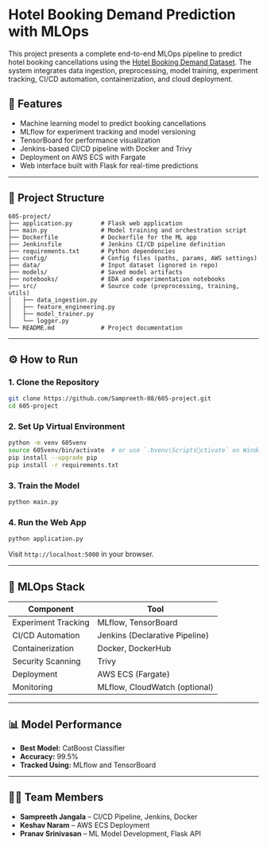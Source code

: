 # Hotel Booking Demand Prediction with MLOps

This project presents a complete end-to-end MLOps pipeline to predict hotel booking cancellations using the [Hotel Booking Demand Dataset](https://www.kaggle.com/datasets/jessemostipak/hotel-booking-demand). The system integrates data ingestion, preprocessing, model training, experiment tracking, CI/CD automation, containerization, and cloud deployment.

## 🚀 Features

- Machine learning model to predict booking cancellations
- MLflow for experiment tracking and model versioning
- TensorBoard for performance visualization
- Jenkins-based CI/CD pipeline with Docker and Trivy
- Deployment on AWS ECS with Fargate
- Web interface built with Flask for real-time predictions

---

## 📁 Project Structure

```
605-project/
├── application.py        # Flask web application
├── main.py               # Model training and orchestration script
├── Dockerfile            # Dockerfile for the ML app
├── Jenkinsfile           # Jenkins CI/CD pipeline definition
├── requirements.txt      # Python dependencies
├── config/               # Config files (paths, params, AWS settings)
├── data/                 # Input dataset (ignored in repo)
├── models/               # Saved model artifacts
├── notebooks/            # EDA and experimentation notebooks
├── src/                  # Source code (preprocessing, training, utils)
│   ├── data_ingestion.py
│   ├── feature_engineering.py
│   ├── model_trainer.py
│   └── logger.py
└── README.md             # Project documentation
```

---

## ⚙️ How to Run

### 1. Clone the Repository

```bash
git clone https://github.com/Sampreeth-08/605-project.git
cd 605-project
```

### 2. Set Up Virtual Environment

```bash
python -m venv 605venv
source 605venv/bin/activate  # or use `.ƅvenv\Scriptsctivate` on Windows
pip install --upgrade pip
pip install -r requirements.txt
```

### 3. Train the Model

```bash
python main.py
```

### 4. Run the Web App

```bash
python application.py
```

Visit `http://localhost:5000` in your browser.

---

## 🧪 MLOps Stack

| Component           | Tool                          |
|---------------------|-------------------------------|
| Experiment Tracking | MLflow, TensorBoard           |
| CI/CD Automation    | Jenkins (Declarative Pipeline)|
| Containerization    | Docker, DockerHub             |
| Security Scanning   | Trivy                         |
| Deployment          | AWS ECS (Fargate)             |
| Monitoring          | MLflow, CloudWatch (optional) |

---

## 📊 Model Performance

- **Best Model:** CatBoost Classifier  
- **Accuracy:** 99.5%  
- **Tracked Using:** MLflow and TensorBoard

---

## 🧑‍💻 Team Members

- **Sampreeth Jangala** – CI/CD Pipeline, Jenkins, Docker
- **Keshav Naram** – AWS ECS Deployment
- **Pranav Srinivasan** – ML Model Development, Flask API
